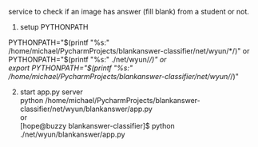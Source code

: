 service to check if an image has answer (fill blank) from a student or not.  

1. setup PYTHONPATH  

PYTHONPATH="$(printf "%s:" /home/michael/PycharmProjects/blankanswer-classifier/net/wyun/*/)"  
or  
PYTHONPATH="$(printf "%s:" ./net/wyun/*/)"
or  
export PYTHONPATH="$(printf "%s:" /home/michael/PycharmProjects/blankanswer-classifier/net/wyun/*/)"

2. start app.py server  
python /home/michael/PycharmProjects/blankanswer-classifier/net/wyun/blankanswer/app.py  
or  
[hope@buzzy blankanswer-classifier]$ python ./net/wyun/blankanswer/app.py
